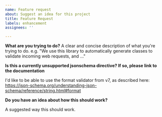 ```yaml
---
name: Feature request
about: Suggest an idea for this project
title: Feature Request
labels: enhancement
assignees: ''

---
```


**What are you trying to do?**
A clear and concise description of what you're trying to do. e.g. "We use this library to automatically generate classes to validate incoming web requests, and ..."

**Is this a currently unsupported jsonschema directive? If so, please link to the documentation**

I'd like to be able to use the format validator from v7, as described here: https://json-schema.org/understanding-json-schema/reference/string.html#format

**Do you have an idea about how this should work?**

A suggested way this should work.
